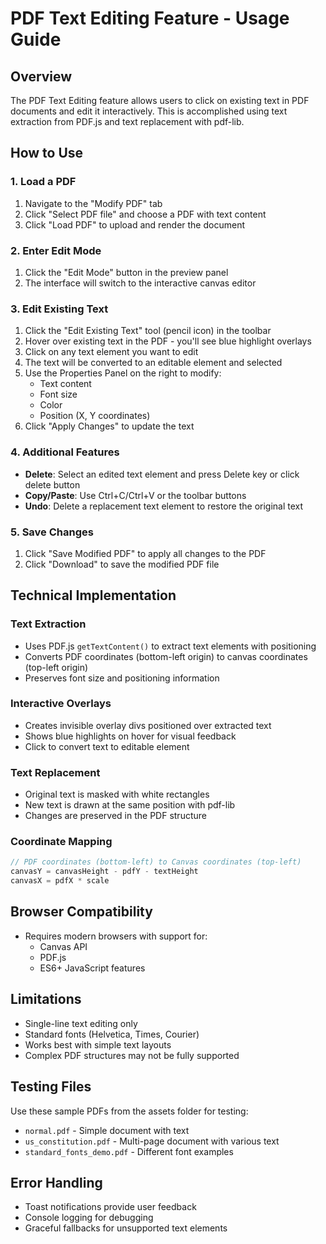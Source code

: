 # PDF Text Editing Feature - Usage Guide

## Overview
The PDF Text Editing feature allows users to click on existing text in PDF documents and edit it interactively. This is accomplished using text extraction from PDF.js and text replacement with pdf-lib.

## How to Use

### 1. Load a PDF
1. Navigate to the "Modify PDF" tab
2. Click "Select PDF file" and choose a PDF with text content
3. Click "Load PDF" to upload and render the document

### 2. Enter Edit Mode
1. Click the "Edit Mode" button in the preview panel
2. The interface will switch to the interactive canvas editor

### 3. Edit Existing Text
1. Click the "Edit Existing Text" tool (pencil icon) in the toolbar
2. Hover over existing text in the PDF - you'll see blue highlight overlays
3. Click on any text element you want to edit
4. The text will be converted to an editable element and selected
5. Use the Properties Panel on the right to modify:
   - Text content
   - Font size
   - Color
   - Position (X, Y coordinates)
6. Click "Apply Changes" to update the text

### 4. Additional Features
- **Delete**: Select an edited text element and press Delete key or click delete button
- **Copy/Paste**: Use Ctrl+C/Ctrl+V or the toolbar buttons
- **Undo**: Delete a replacement text element to restore the original text

### 5. Save Changes
1. Click "Save Modified PDF" to apply all changes to the PDF
2. Click "Download" to save the modified PDF file

## Technical Implementation

### Text Extraction
- Uses PDF.js `getTextContent()` to extract text elements with positioning
- Converts PDF coordinates (bottom-left origin) to canvas coordinates (top-left origin)
- Preserves font size and positioning information

### Interactive Overlays
- Creates invisible overlay divs positioned over extracted text
- Shows blue highlights on hover for visual feedback
- Click to convert text to editable element

### Text Replacement
- Original text is masked with white rectangles
- New text is drawn at the same position with pdf-lib
- Changes are preserved in the PDF structure

### Coordinate Mapping
```javascript
// PDF coordinates (bottom-left) to Canvas coordinates (top-left)
canvasY = canvasHeight - pdfY - textHeight
canvasX = pdfX * scale
```

## Browser Compatibility
- Requires modern browsers with support for:
  - Canvas API
  - PDF.js
  - ES6+ JavaScript features

## Limitations
- Single-line text editing only
- Standard fonts (Helvetica, Times, Courier)
- Works best with simple text layouts
- Complex PDF structures may not be fully supported

## Testing Files
Use these sample PDFs from the assets folder for testing:
- `normal.pdf` - Simple document with text
- `us_constitution.pdf` - Multi-page document with various text
- `standard_fonts_demo.pdf` - Different font examples

## Error Handling
- Toast notifications provide user feedback
- Console logging for debugging
- Graceful fallbacks for unsupported text elements
